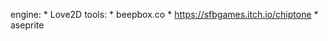 engine:
    * Love2D
tools:
    * beepbox.co
    * https://sfbgames.itch.io/chiptone
    * aseprite
